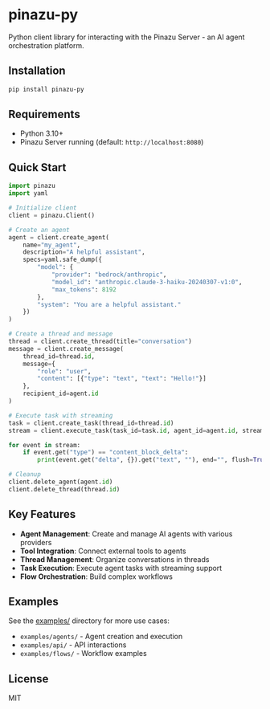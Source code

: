 # pinazu-py

Python client library for interacting with the Pinazu Server - an AI agent orchestration platform.

## Installation

```bash
pip install pinazu-py
```

## Requirements

- Python 3.10+
- Pinazu Server running (default: `http://localhost:8080`)

## Quick Start

```python
import pinazu
import yaml

# Initialize client
client = pinazu.Client()

# Create an agent
agent = client.create_agent(
    name="my_agent",
    description="A helpful assistant",
    specs=yaml.safe_dump({
        "model": {
            "provider": "bedrock/anthropic",
            "model_id": "anthropic.claude-3-haiku-20240307-v1:0",
            "max_tokens": 8192
        },
        "system": "You are a helpful assistant."
    })
)

# Create a thread and message
thread = client.create_thread(title="conversation")
message = client.create_message(
    thread_id=thread.id,
    message={
        "role": "user",
        "content": [{"type": "text", "text": "Hello!"}]
    },
    recipient_id=agent.id
)

# Execute task with streaming
task = client.create_task(thread_id=thread.id)
stream = client.execute_task(task_id=task.id, agent_id=agent.id, stream=True)

for event in stream:
    if event.get("type") == "content_block_delta":
        print(event.get("delta", {}).get("text", ""), end="", flush=True)

# Cleanup
client.delete_agent(agent.id)
client.delete_thread(thread.id)
```

## Key Features

- **Agent Management**: Create and manage AI agents with various providers
- **Tool Integration**: Connect external tools to agents
- **Thread Management**: Organize conversations in threads
- **Task Execution**: Execute agent tasks with streaming support
- **Flow Orchestration**: Build complex workflows

## Examples

See the [examples/](examples/) directory for more use cases:
- `examples/agents/` - Agent creation and execution
- `examples/api/` - API interactions
- `examples/flows/` - Workflow examples

## License

MIT
